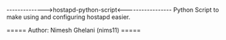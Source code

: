 -------------->hostapd-python-script<-----------------
Python Script to make using and configuring hostapd easier.


===== Author: Nimesh Ghelani (nims11) =====
